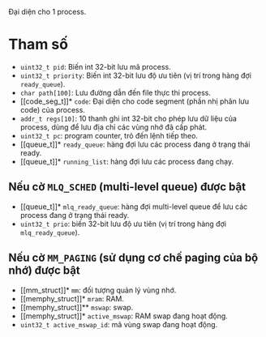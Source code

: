 Đại diện cho 1 process.
# Tham số
- `uint32_t pid`: Biến int 32-bit lưu mã process.
- `uint32_t priority`: Biến int 32-bit lưu độ ưu tiên (vị trí trong hàng đợi `ready_queue`).
- `char path[100]`: Lưu đường dẫn đến file thực thi process.
- [[code_seg_t]]* `code`: Đại diện cho code segment (phần nhị phân lưu code) của process.
- `addr_t regs[10]`: 10 thanh ghi int 32-bit cho phép lưu dữ liệu của process, dùng để lưu địa chỉ các vùng nhớ đã cấp phát.
- `uint32_t pc`: program counter, trỏ đến lệnh tiếp theo.
- [[queue_t]]* `ready_queue`: hàng đợi lưu các process đang ở trạng thái ready.
- [[queue_t]]* `running_list`: hàng đợi lưu các process đang chạy.
## Nếu cờ `MLQ_SCHED` (multi-level queue) được bật
- [[queue_t]]* `mlq_ready_queue`: hàng đợi multi-level queue để lưu các process đang ở trạng thái ready.
- `uint32_t prio`: biến 32-bit lưu độ ưu tiên (vị trí trong hàng đợi `mlq_ready_queue`).
## Nếu cờ `MM_PAGING` (sử dụng cơ chế paging của bộ nhớ) được bật
- [[mm_struct]]* `mm`: đối tượng quản lý vùng nhớ.
- [[memphy_struct]]* `mram`: RAM.
- [[memphy_struct]]** `mswap`: swap.
- [[memphy_struct]]* `active_mswap`: RAM swap đang hoạt động.
- `uint32_t active_mswap_id`: mã vùng swap đang hoạt động.